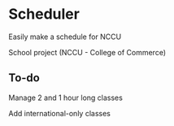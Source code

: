 Scheduler
=========

Easily make a schedule for NCCU

School project (NCCU - College of Commerce)


To-do
-----
Manage 2 and 1 hour long classes

Add international-only classes
